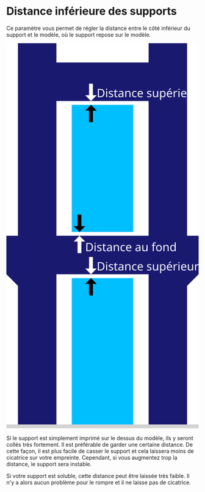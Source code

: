 Distance inférieure des supports
===

Ce paramètre vous permet de régler la distance entre le côté inférieur du support et le modèle, où le support repose sur le modèle.

![La distance inférieure entre le modèle bleu foncé et le support bleu clair](../images/support_top_bottom_distance_fr.svg)

Si le support est simplement imprimé sur le dessus du modèle, ils y seront collés très fortement. Il est préférable de garder une certaine distance. De cette façon, il est plus facile de casser le support et cela laissera moins de cicatrice sur votre empreinte. Cependant, si vous augmentez trop la distance, le support sera instable.

Si votre support est soluble, cette distance peut être laissée très faible. Il n'y a alors aucun problème pour le rompre et il ne laisse pas de cicatrice.

